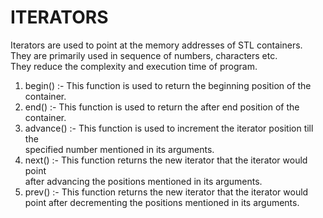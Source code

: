 # ITERATORS
Iterators are used to point at the memory addresses of STL containers.<br>
They are primarily used in sequence of numbers, characters etc.<br>
They reduce the complexity and execution time of program.

1. begin() :- This function is used to return the beginning position of the container.
2. end() :- This function is used to return the after end position of the container.
3. advance() :- This function is used to increment the iterator position till the<br> specified number mentioned in its arguments.
4. next() :- This function returns the new iterator that the iterator would point <br>after advancing the positions mentioned in its arguments.
5. prev() :- This function returns the new iterator that the iterator would point after decrementing the positions mentioned in its arguments.
